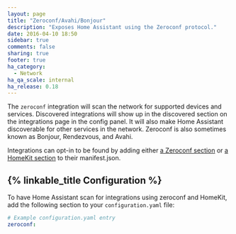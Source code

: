 ```yaml
---
layout: page
title: "Zeroconf/Avahi/Bonjour"
description: "Exposes Home Assistant using the Zeroconf protocol."
date: 2016-04-10 18:50
sidebar: true
comments: false
sharing: true
footer: true
ha_category:
  - Network
ha_qa_scale: internal
ha_release: 0.18
---
```


The `zeroconf` integration will scan the network for supported devices and services. Discovered integrations will show up in the discovered section on the integrations page in the config panel. It will also make Home Assistant discoverable for other services in the network. Zeroconf is also sometimes known as Bonjour, Rendezvous, and Avahi.

Integrations can opt-in to be found by adding either [a Zeroconf section](https://developers.home-assistant.io/docs/en/next/creating_integration_manifest.html#zeroconf) or [a HomeKit section](https://developers.home-assistant.io/docs/en/next/creating_integration_manifest.html#homekit) to their manifest.json.

## {% linkable_title Configuration %}

To have Home Assistant scan for integrations using zeroconf and HomeKit, add the following section to your `configuration.yaml` file:

```yaml
# Example configuration.yaml entry
zeroconf:
```
